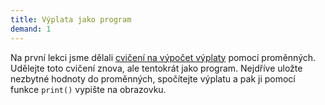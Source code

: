 ```yaml
---
title: Výplata jako program
demand: 1
---
```


Na první lekci jsme dělali [cvičení na výpočet výplaty](../hodnoty-promenne-funkce#cvi-vyplata) pomocí proměnných. Udělejte toto cvičení znova, ale tentokrát jako program. Nejdříve uložte nezbytné hodnoty do proměnných, spočítejte výplatu a pak ji pomocí funkce `print()` vypište na obrazovku.

